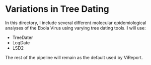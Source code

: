 # Variations in Tree Dating

In this directory, I include several different molecular epidemiological analyses of the Ebola Virus using varying tree dating tools. I will use:
* TreeDater
* LogDate
* LSD2

The rest of the pipeline will remain as the default used by ViReport.
